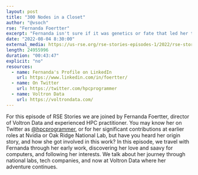 ```yaml
---
layout: post
title: "300 Nodes in a Closet"
author: "@vsoch"
rse: "Fernanda Foertter"
excerpt: "Fernanda isn't sure if it was genetics or fate that led her to high performance computing, but she's come a long way, and is grateful for the journey"
date: "2022-08-04 8:30:00"
external_media: https://us-rse.org/rse-stories-episodes-1/2022/rse-stories-fernanda-foertter-episode-76.mp3 
length: 24955996
duration: "00:43:47"
explicit: "no"
resources:
  - name: Fernanda's Profile on LinkedIn 
    url: https://www.linkedin.com/in/foertter/
  - name: On Twitter
    url: https://twitter.com/hpcprogrammer
  - name: Voltron Data
    url: https://voltrondata.com/
--- 
```


For this episode of RSE Stories we are joined by Fernanda Foertter, director of Voltron Data and experienced HPC practitioner. You may know her on Twitter as [@hpcprogrammer](https://twitter.com/hpcprogrammer), or for her significant contributions at earlier roles at Nvidia or Oak Ridge National Lab, but have you heard her origin story, and how she got involved in this work? In this episode, we travel with Fernanda through her early work, discovering her love and saavy for computers, and following her interests. We talk about her journey through national labs, tech companies, and now at Voltron Data where her adventure continues.
